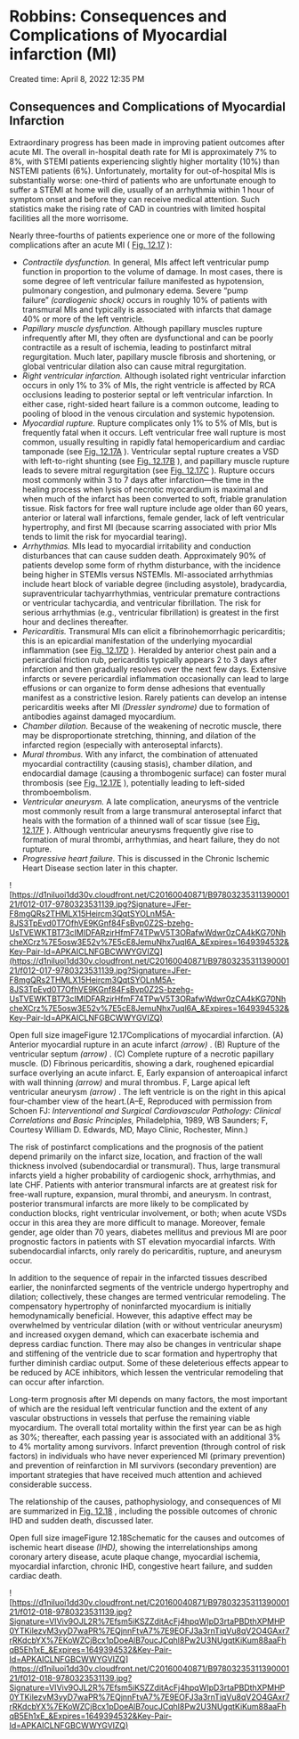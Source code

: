 # Robbins: Consequences and Complications of Myocardial infarction (MI)

Created time: April 8, 2022 12:35 PM

## Consequences and Complications of Myocardial Infarction

Extraordinary progress has been made in improving patient outcomes after acute MI. The overall in-hospital death rate for MI is approximately 7% to 8%, with STEMI patients experiencing slightly higher mortality (10%) than NSTEMI patients (6%). Unfortunately, mortality for out-of-hospital MIs is substantially worse: one-third of patients who are unfortunate enough to suffer a STEMI at home will die, usually of an arrhythmia within 1 hour of symptom onset and before they can receive medical attention. Such statistics make the rising rate of CAD in countries with limited hospital facilities all the more worrisome.

Nearly three-fourths of patients experience one or more of the following complications after an acute MI ( [Fig. 12.17](https://www-clinicalkey-com.eproxy.lib.hku.hk/f0090) ):

- *Contractile dysfunction.* In general, MIs affect left ventricular pump function in proportion to the volume of damage. In most cases, there is some degree of left ventricular failure manifested as hypotension, pulmonary congestion, and pulmonary edema. Severe “pump failure” *(cardiogenic shock)* occurs in roughly 10% of patients with transmural MIs and typically is associated with infarcts that damage 40% or more of the left ventricle.
- *Papillary muscle dysfunction.* Although papillary muscles rupture infrequently after MI, they often are dysfunctional and can be poorly contractile as a result of ischemia, leading to postinfarct mitral regurgitation. Much later, papillary muscle fibrosis and shortening, or global ventricular dilation also can cause mitral regurgitation.
- *Right ventricular infarction.* Although isolated right ventricular infarction occurs in only 1% to 3% of MIs, the right ventricle is affected by RCA occlusions leading to posterior septal or left ventricular infarction. In either case, right-sided heart failure is a common outcome, leading to pooling of blood in the venous circulation and systemic hypotension.
- *Myocardial rupture.* Rupture complicates only 1% to 5% of MIs, but is frequently fatal when it occurs. Left ventricular free wall rupture is most common, usually resulting in rapidly fatal hemopericardium and cardiac tamponade (see [Fig. 12.17A](https://www-clinicalkey-com.eproxy.lib.hku.hk/f0090) ). Ventricular septal rupture creates a VSD with left-to-right shunting (see [Fig. 12.17B](https://www-clinicalkey-com.eproxy.lib.hku.hk/f0090) ), and papillary muscle rupture leads to severe mitral regurgitation (see [Fig. 12.17C](https://www-clinicalkey-com.eproxy.lib.hku.hk/f0090) ). Rupture occurs most commonly within 3 to 7 days after infarction—the time in the healing process when lysis of necrotic myocardium is maximal and when much of the infarct has been converted to soft, friable granulation tissue. Risk factors for free wall rupture include age older than 60 years, anterior or lateral wall infarctions, female gender, lack of left ventricular hypertrophy, and first MI (because scarring associated with prior MIs tends to limit the risk for myocardial tearing).
- *Arrhythmias.* MIs lead to myocardial irritability and conduction disturbances that can cause sudden death. Approximately 90% of patients develop some form of rhythm disturbance, with the incidence being higher in STEMIs versus NSTEMIs. MI-associated arrhythmias include heart block of variable degree (including asystole), bradycardia, supraventricular tachyarrhythmias, ventricular premature contractions or ventricular tachycardia, and ventricular fibrillation. The risk for serious arrhythmias (e.g., ventricular fibrillation) is greatest in the first hour and declines thereafter.
- *Pericarditis.* Transmural MIs can elicit a fibrinohemorrhagic pericarditis; this is an epicardial manifestation of the underlying myocardial inflammation (see [Fig. 12.17D](https://www-clinicalkey-com.eproxy.lib.hku.hk/f0090) ). Heralded by anterior chest pain and a pericardial friction rub, pericarditis typically appears 2 to 3 days after infarction and then gradually resolves over the next few days. Extensive infarcts or severe pericardial inflammation occasionally can lead to large effusions or can organize to form dense adhesions that eventually manifest as a constrictive lesion. Rarely patients can develop an intense pericarditis weeks after MI *(Dressler syndrome)* due to formation of antibodies against damaged myocardium.
- *Chamber dilation.* Because of the weakening of necrotic muscle, there may be disproportionate stretching, thinning, and dilation of the infarcted region (especially with anteroseptal infarcts).
- *Mural thrombus.* With any infarct, the combination of attenuated myocardial contractility (causing stasis), chamber dilation, and endocardial damage (causing a thrombogenic surface) can foster mural thrombosis (see [Fig. 12.17E](https://www-clinicalkey-com.eproxy.lib.hku.hk/f0090) ), potentially leading to left-sided thromboembolism.
- *Ventricular aneurysm.* A late complication, aneurysms of the ventricle most commonly result from a large transmural anteroseptal infarct that heals with the formation of a thinned wall of scar tissue (see [Fig. 12.17F](https://www-clinicalkey-com.eproxy.lib.hku.hk/f0090) ). Although ventricular aneurysms frequently give rise to formation of mural thrombi, arrhythmias, and heart failure, they do not rupture.
- *Progressive heart failure.* This is discussed in the Chronic Ischemic Heart Disease section later in this chapter.

![https://d1niluoi1dd30v.cloudfront.net/C20160040871/B9780323531139000121/f012-017-9780323531139.jpg?Signature=JFer-F8mgQRs2THMLX15Heircm3QqtSYOLnM5A-8JS3TpEvd0T7OfhVE9KGnf84FsBvp0Z2S-bzehg-UsTVEWKTBT73cIMIDFARzirHfmF74TPwV5T3ORafwWdwr0zCA4kKG70NhcheXCrz%7E5osw3E52v%7E5cE8JemuNhx7uql6A_&Expires=1649394532&Key-Pair-Id=APKAICLNFGBCWWYGVIZQ](https://d1niluoi1dd30v.cloudfront.net/C20160040871/B9780323531139000121/f012-017-9780323531139.jpg?Signature=JFer-F8mgQRs2THMLX15Heircm3QqtSYOLnM5A-8JS3TpEvd0T7OfhVE9KGnf84FsBvp0Z2S-bzehg-UsTVEWKTBT73cIMIDFARzirHfmF74TPwV5T3ORafwWdwr0zCA4kKG70NhcheXCrz%7E5osw3E52v%7E5cE8JemuNhx7uql6A_&Expires=1649394532&Key-Pair-Id=APKAICLNFGBCWWYGVIZQ)

Open full size imageFigure 12.17Complications of myocardial infarction. (A) Anterior myocardial rupture in an acute infarct *(arrow)* . (B) Rupture of the ventricular septum *(arrow)* . (C) Complete rupture of a necrotic papillary muscle. (D) Fibrinous pericarditis, showing a dark, roughened epicardial surface overlying an acute infarct. E, Early expansion of anteroapical infarct with wall thinning *(arrow)* and mural thrombus. F, Large apical left ventricular aneurysm *(arrow)* . The left ventricle is on the right in this apical four-chamber view of the heart.(A–E, Reproduced with permission from Schoen FJ: *Interventional and Surgical Cardiovascular Pathology: Clinical Correlations and Basic Principles,* Philadelphia, 1989, WB Saunders; F, Courtesy William D. Edwards, MD, Mayo Clinic, Rochester, Minn.)

The risk of postinfarct complications and the prognosis of the patient depend primarily on the infarct size, location, and fraction of the wall thickness involved (subendocardial or transmural). Thus, large transmural infarcts yield a higher probability of cardiogenic shock, arrhythmias, and late CHF. Patients with anterior transmural infarcts are at greatest risk for free-wall rupture, expansion, mural thrombi, and aneurysm. In contrast, posterior transmural infarcts are more likely to be complicated by conduction blocks, right ventricular involvement, or both; when acute VSDs occur in this area they are more difficult to manage. Moreover, female gender, age older than 70 years, diabetes mellitus and previous MI are poor prognostic factors in patients with ST elevation myocardial infarcts. With subendocardial infarcts, only rarely do pericarditis, rupture, and aneurysm occur.

In addition to the sequence of repair in the infarcted tissues described earlier, the noninfarcted segments of the ventricle undergo hypertrophy and dilation; collectively, these changes are termed ventricular remodeling. The compensatory hypertrophy of noninfarcted myocardium is initially hemodynamically beneficial. However, this adaptive effect may be overwhelmed by ventricular dilation (with or without ventricular aneurysm) and increased oxygen demand, which can exacerbate ischemia and depress cardiac function. There may also be changes in ventricular shape and stiffening of the ventricle due to scar formation and hypertrophy that further diminish cardiac output. Some of these deleterious effects appear to be reduced by ACE inhibitors, which lessen the ventricular remodeling that can occur after infarction.

Long-term prognosis after MI depends on many factors, the most important of which are the residual left ventricular function and the extent of any vascular obstructions in vessels that perfuse the remaining viable myocardium. The overall total mortality within the first year can be as high as 30%; thereafter, each passing year is associated with an additional 3% to 4% mortality among survivors. Infarct prevention (through control of risk factors) in individuals who have never experienced MI (primary prevention) and prevention of reinfarction in MI survivors (secondary prevention) are important strategies that have received much attention and achieved considerable success.

The relationship of the causes, pathophysiology, and consequences of MI are summarized in [Fig. 12.18](https://www-clinicalkey-com.eproxy.lib.hku.hk/f0095) , including the possible outcomes of chronic IHD and sudden death, discussed later.

Open full size imageFigure 12.18Schematic for the causes and outcomes of ischemic heart disease *(IHD),* showing the interrelationships among coronary artery disease, acute plaque change, myocardial ischemia, myocardial infarction, chronic IHD, congestive heart failure, and sudden cardiac death.

![https://d1niluoi1dd30v.cloudfront.net/C20160040871/B9780323531139000121/f012-018-9780323531139.jpg?Signature=VIViv9OJL2R%7Efsm5iKSZZditAcFj4hpqWIpD3rtaPBDthXPMHP0YTKilezvM3yyD7waPR%7EQjnnFtvA7%7E9EOFJ3a3rnTiqVu8qV2O4GAxr7rRKdcbYX%7EKoWZCjBcx1pDoeAlB7oucJCqhl8Pw2U3NUgqtKiKum88aaFhqB5Eh1xE_&Expires=1649394532&Key-Pair-Id=APKAICLNFGBCWWYGVIZQ](https://d1niluoi1dd30v.cloudfront.net/C20160040871/B9780323531139000121/f012-018-9780323531139.jpg?Signature=VIViv9OJL2R%7Efsm5iKSZZditAcFj4hpqWIpD3rtaPBDthXPMHP0YTKilezvM3yyD7waPR%7EQjnnFtvA7%7E9EOFJ3a3rnTiqVu8qV2O4GAxr7rRKdcbYX%7EKoWZCjBcx1pDoeAlB7oucJCqhl8Pw2U3NUgqtKiKum88aaFhqB5Eh1xE_&Expires=1649394532&Key-Pair-Id=APKAICLNFGBCWWYGVIZQ)